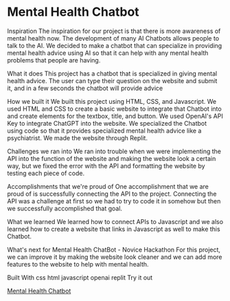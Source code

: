 # Mental Health Chatbot

Inspiration
The inspiration for our project is that there is more awareness of mental health now. The development of many AI Chatbots allows people to talk to the AI. We decided to make a chatbot that can specialize in providing mental health advice using AI so that it can help with any mental health problems that people are having.

What it does
This project has a chatbot that is specialized in giving mental health advice. The user can type their question on the website and submit it, and in a few seconds the chatbot will provide advice

How we built it
We built this project using HTML, CSS, and Javascript. We used HTML and CSS to create a basic website to integrate that Chatbot into and create elements for the textbox, title, and button. We used OpenAI's API Key to integrate ChatGPT into the website. We specialized the Chatbot using code so that it provides specialized mental health advice like a psychiatrist. We made the website through Replit.

Challenges we ran into
We ran into trouble when we were implementing the API into the function of the website and making the website look a certain way, but we fixed the error with the API and formatting the website by testing each piece of code.

Accomplishments that we're proud of
One accomplishment that we are proud of is successfully connecting the API to the project. Connecting the API was a challenge at first so we had to try to code it in somehow but then we successfully accomplished that goal.

What we learned
We learned how to connect APIs to Javascript and we also learned how to create a website that links in Javascript as well to make this Chatbot.

What's next for Mental Health ChatBot - Novice Hackathon
For this project, we can improve it by making the website look cleaner and we can add more features to the website to help with mental health.

Built With
css
html
javascript
openai
replit
Try it out

[Mental Health Chatbot](https://mental-health-chatbot.monishmalla.repl.co/)
